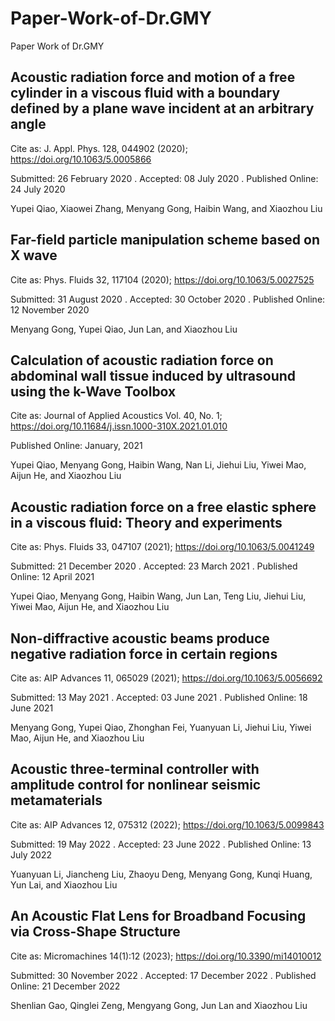 # Paper-Work-of-Dr.GMY

Paper Work of Dr.GMY

## Acoustic radiation force and motion of a free cylinder in a viscous fluid with a boundary defined by a plane wave incident at an arbitrary angle

Cite as: J. Appl. Phys. 128, 044902 (2020); https://doi.org/10.1063/5.0005866

Submitted: 26 February 2020 . Accepted: 08 July 2020 . Published Online: 24 July 2020

Yupei Qiao, Xiaowei Zhang, Menyang Gong, Haibin Wang, and Xiaozhou Liu

## Far-field particle manipulation scheme based on X wave

Cite as: Phys. Fluids 32, 117104 (2020); https://doi.org/10.1063/5.0027525

Submitted: 31 August 2020 . Accepted: 30 October 2020 . Published Online: 12 November 2020

Menyang Gong, Yupei Qiao, Jun Lan, and Xiaozhou Liu

## Calculation of acoustic radiation force on abdominal wall tissue induced by ultrasound using the k-Wave Toolbox

Cite as: Journal of Applied Acoustics Vol. 40, No. 1;  https://doi.org/10.11684/j.issn.1000-310X.2021.01.010

Published Online: January, 2021

Yupei Qiao, Menyang Gong, Haibin Wang, Nan Li, Jiehui Liu, Yiwei Mao, Aijun He, and Xiaozhou Liu

## Acoustic radiation force on a free elastic sphere in a viscous fluid: Theory and experiments

Cite as: Phys. Fluids 33, 047107 (2021); https://doi.org/10.1063/5.0041249

Submitted: 21 December 2020 . Accepted: 23 March 2021 . Published Online: 12 April 2021

Yupei Qiao, Menyang Gong, Haibin Wang, Jun Lan, Teng Liu, Jiehui Liu, Yiwei Mao, Aijun He, and Xiaozhou Liu

## Non-diffractive acoustic beams produce negative radiation force in certain regions

Cite as: AIP Advances 11, 065029 (2021); https://doi.org/10.1063/5.0056692

Submitted: 13 May 2021 . Accepted: 03 June 2021 . Published Online: 18 June 2021

Menyang Gong, Yupei Qiao, Zhonghan Fei, Yuanyuan Li, Jiehui Liu, Yiwei Mao, Aijun He, and Xiaozhou Liu

## Acoustic three-terminal controller with amplitude control for nonlinear seismic metamaterials

Cite as: AIP Advances 12, 075312 (2022); https://doi.org/10.1063/5.0099843

Submitted: 19 May 2022 . Accepted: 23 June 2022 . Published Online: 13 July 2022

Yuanyuan Li, Jiancheng Liu, Zhaoyu Deng, Menyang Gong, Kunqi Huang, Yun Lai, and Xiaozhou Liu

## An Acoustic Flat Lens for Broadband Focusing via Cross-Shape Structure

Cite as: Micromachines 14(1):12 (2023); https://doi.org/10.3390/mi14010012

Submitted: 30 November 2022 . Accepted: 17 December 2022 . Published Online: 21 December 2022

Shenlian Gao, Qinglei Zeng, Mengyang Gong, Jun Lan and Xiaozhou Liu
